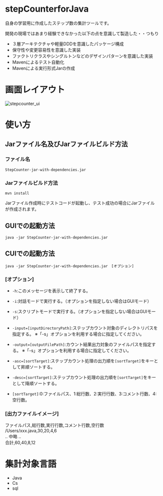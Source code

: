 # stepCounterforJava
自身の学習用に作成したステップ数の集計ツールです。

開発の現場ではあまり経験できなかった以下の点を意識して製造した・・つもり

 * ３層アーキテクチャや軽量DDDを意識したパッケージ構成
 * 保守性や変更容易性を意識した実装
 * ファクトリクラスやシングルトンなどのデザインパターンを意識した実装
 * Mavenによるテスト自動化
 * Mavenによる実行形式Jarの作成

# 画面レイアウト
![stepcounter_ui](https://github.com/takashi-ebina/stepCounterforJava/assets/40939908/c612b40a-eee4-419f-a756-80b4a136fe85)

# 使い方
## Jarファイル名及びJarファイルビルド方法
### ファイル名
```
StepCounter-jar-with-dependencies.jar
```

### Jarファイルビルド方法
```
mvn install
```
Jarファイル作成時にテストコードが起動し、テスト成功の場合にJarファイルが作成されます。

## GUIでの起動方法
```
java -jar StepCounter-jar-with-dependencies.jar
```

## CUIでの起動方法
```
java -jar StepCounter-jar-with-dependencies.jar　[オプション]
```

### [オプション]
 * `-h`:このメッセージを表示して終了する。

 * `-i`:対話モードで実行する。（オプションを指定しない場合はGUIモード）

 * `-s`:スクリプトモードで実行する。（オプションを指定しない場合はGUIモード）

 * `-input=[inputDirectoryPath]`:ステップカウント対象のディレクトリパスを指定する。 ※「-s」オプションを利用する場合に指定してください。

 * `-output=[outputFilePath]`:カウント結果出力対象のファイルパスを指定する。 ※「-s」オプションを利用する場合に指定してください。

 * `-asc=[sortTarget]`:ステップカウント処理の出力順を`[sortTarget]`をキーとして昇順ソートする。

 * `-desc=[sortTarget]`:ステップカウント処理の出力順を`[sortTarget]`をキーとして降順ソートする。
 * `[sortTarget]`:0:ファイルパス、1:総行数、2:実行行数、3:コメント行数、4:空行数。

### [出力ファイルイメージ]
ファイルパス,総行数,実行行数,コメント行数,空行数<br>
/Users/xxx.java,30,20,4,6<br>
.. 中略 ..<br>
合計,60,40,8,12<br>

# 集計対象言語
 * Java
 * Cs
 * sql
